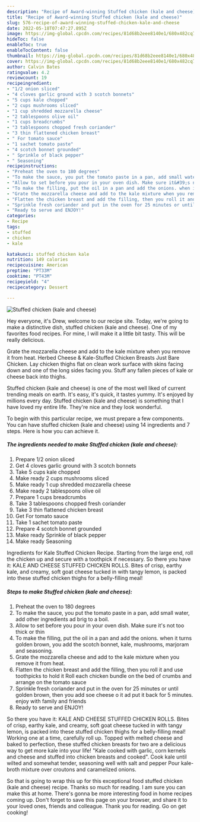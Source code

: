 ```yaml
---
description: "Recipe of Award-winning Stuffed chicken (kale and cheese)"
title: "Recipe of Award-winning Stuffed chicken (kale and cheese)"
slug: 576-recipe-of-award-winning-stuffed-chicken-kale-and-cheese
date: 2022-05-18T07:47:27.895Z
image: https://img-global.cpcdn.com/recipes/81d68b2eee8140e1/680x482cq70/stuffed-chicken-kale-and-cheese-recipe-main-photo.jpg
hideToc: false
enableToc: true
enableTocContent: false
thumbnail: https://img-global.cpcdn.com/recipes/81d68b2eee8140e1/680x482cq70/stuffed-chicken-kale-and-cheese-recipe-main-photo.jpg
cover: https://img-global.cpcdn.com/recipes/81d68b2eee8140e1/680x482cq70/stuffed-chicken-kale-and-cheese-recipe-main-photo.jpg
author: Calvin Bates
ratingvalue: 4.2
reviewcount: 19
recipeingredient:
- "1/2 onion sliced"
- "4 cloves garlic ground with 3 scotch bonnets"
- "5 cups kale chopped"
- "2 cups mushrooms sliced"
- "1 cup shredded mozzarella cheese"
- "2 tablespoons olive oil"
- "1 cups breadcrumbs"
- "3 tablespoons chopped fresh coriander"
- "3 thin flattened chicken breast"
- " For tomato sauce"
- "1 sachet tomato paste"
- "4 scotch bonnet grounded"
- " Sprinkle of black pepper"
- " Seasoning"
recipeinstructions:
- "Preheat the oven to 180 degrees"
- "To make the sauce, you put the tomato paste in a pan, add small water, add other ingredients ad brig to a boil."
- "Allow to set before you pour in your oven dish. Make sure it&#39;s not too thick or thin"
- "To make the filling, put the oil in a pan and add the onions. when it turns golden brown, you add the scotch bonnet, kale, mushrooms, marjoram and seasoning."
- "Grate the mozzarella cheese and add to the kale mixture when you remove it from heat."
- "Flatten the chicken breast and add the filling, then you roll it and use toothpicks to hold it Roll each chicken bundle on the bed of crumbs and arrange on the tomato sauce"
- "Sprinkle fresh coriander and put in the oven for 25 minutes or until golden brown, then you add soe cheese o it ad put it back for 5 minutes. enjoy with family and friends"
- "Ready to serve and ENJOY!"
categories:
- Recipe
tags:
- stuffed
- chicken
- kale

katakunci: stuffed chicken kale 
nutrition: 149 calories
recipecuisine: American
preptime: "PT33M"
cooktime: "PT43M"
recipeyield: "4"
recipecategory: Dessert

---
```



![Stuffed chicken (kale and cheese)](https://img-global.cpcdn.com/recipes/81d68b2eee8140e1/680x482cq70/stuffed-chicken-kale-and-cheese-recipe-main-photo.jpg)

Hey everyone, it's Drew, welcome to our recipe site. Today, we're going to make a distinctive dish, stuffed chicken (kale and cheese). One of my favorites food recipes. For mine, I will make it a little bit tasty. This will be really delicious.

Grate the mozzarella cheese and add to the kale mixture when you remove it from heat. Herbed Cheese &amp; Kale-Stuffed Chicken Breasts Just Bare Chicken. Lay chicken thighs flat on clean work surface with skins facing down and one of the long sides facing you. Stuff any fallen pieces of kale or cheese back into thighs.

Stuffed chicken (kale and cheese) is one of the most well liked of current trending meals on earth. It's easy, it's quick, it tastes yummy. It's enjoyed by millions every day. Stuffed chicken (kale and cheese) is something that I have loved my entire life. They're nice and they look wonderful.


To begin with this particular recipe, we must prepare a few components. You can have stuffed chicken (kale and cheese) using 14 ingredients and 7 steps. Here is how you can achieve it.

<!--inarticleads1-->

##### The ingredients needed to make Stuffed chicken (kale and cheese):

1. Prepare 1/2 onion sliced
1. Get 4 cloves garlic ground with 3 scotch bonnets
1. Take 5 cups kale chopped
1. Make ready 2 cups mushrooms sliced
1. Make ready 1 cup shredded mozzarella cheese
1. Make ready 2 tablespoons olive oil
1. Prepare 1 cups breadcrumbs
1. Take 3 tablespoons chopped fresh coriander
1. Take 3 thin flattened chicken breast
1. Get  For tomato sauce
1. Take 1 sachet tomato paste
1. Prepare 4 scotch bonnet grounded
1. Make ready  Sprinkle of black pepper
1. Make ready  Seasoning


Ingredients for Kale Stuffed Chicken Recipe. Starting from the large end, roll the chicken up and secure with a toothpick if necessary. So there you have it: KALE AND CHEESE STUFFED CHICKEN ROLLS. Bites of crisp, earthy kale, and creamy, soft goat cheese tucked in with tangy lemon, is packed into these stuffed chicken thighs for a belly-filling meal! 

<!--inarticleads2-->

##### Steps to make Stuffed chicken (kale and cheese):

1. Preheat the oven to 180 degrees
1. To make the sauce, you put the tomato paste in a pan, add small water, add other ingredients ad brig to a boil.
1. Allow to set before you pour in your oven dish. Make sure it&#39;s not too thick or thin
1. To make the filling, put the oil in a pan and add the onions. when it turns golden brown, you add the scotch bonnet, kale, mushrooms, marjoram and seasoning.
1. Grate the mozzarella cheese and add to the kale mixture when you remove it from heat.
1. Flatten the chicken breast and add the filling, then you roll it and use toothpicks to hold it Roll each chicken bundle on the bed of crumbs and arrange on the tomato sauce
1. Sprinkle fresh coriander and put in the oven for 25 minutes or until golden brown, then you add soe cheese o it ad put it back for 5 minutes. enjoy with family and friends
1. Ready to serve and ENJOY!

So there you have it: KALE AND CHEESE STUFFED CHICKEN ROLLS. Bites of crisp, earthy kale, and creamy, soft goat cheese tucked in with tangy lemon, is packed into these stuffed chicken thighs for a belly-filling meal! Working one at a time, carefully roll up. Topped with melted cheese and baked to perfection, these stuffed chicken breasts for two are a delicious way to get more kale into your life! &#34;Kale cooked with garlic, corn kernels and cheese and stuffed into chicken breasts and cooked&#34;. Cook kale until wilted and somewhat tender, seasoning well with salt and pepper Pour kale-broth mixture over croutons and caramelized onions. 

So that is going to wrap this up for this exceptional food stuffed chicken (kale and cheese) recipe. Thanks so much for reading. I am sure you can make this at home. There's gonna be more interesting food in home recipes coming up. Don't forget to save this page on your browser, and share it to your loved ones, friends and colleague. Thank you for reading. Go on get cooking!
